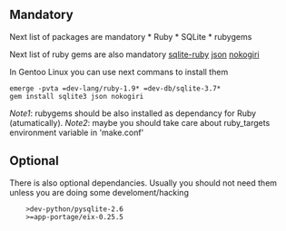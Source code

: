 ## Mandatory

Next list of packages are mandatory
    * Ruby
    * SQLite
    * rubygems

Next list of ruby gems are also mandatory
    [sqlite-ruby](http://sqlite-ruby.rubyforge.org/)
    [json](http://json-jruby.rubyforge.org/)
    [nokogiri](http://nokogiri.org/)

In Gentoo Linux you can use next commans to install them

```
emerge -pvta =dev-lang/ruby-1.9* =dev-db/sqlite-3.7*
gem install sqlite3 json nokogiri
```

*Note1*: rubygems should be also installed as dependancy for Ruby (atumatically).
*Note2*: maybe you should take care about ruby_targets environment variable in 'make.conf'

## Optional

There is also optional dependancies. Usually you should not need them unless you are doing some develoment/hacking

```
    >dev-python/pysqlite-2.6
    >=app-portage/eix-0.25.5
```

